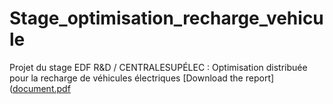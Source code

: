 # Stage_optimisation_recharge_vehicule
Projet du stage EDF R&amp;D / CENTRALESUPÉLEC : Optimisation distribuée pour la recharge de véhicules électriques
[Download the report]([document.pdf](rapport_stage_xinyuHUANG_Androide.pdf)
